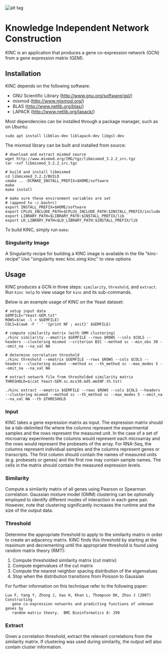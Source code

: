 
![alt tag](https://raw.githubusercontent.com/SystemsGenetics/KINC/version1/KINClogo.png)

# Knowledge Independent Network Construction

KINC is an application that produces a gene co-expression network (GCN) from a gene expression matrix (GEM).

## Installation

KINC depends on the following software:

- GNU Scientific Library (http://www.gnu.org/software/gsl/)
- mixmod (http://www.mixmod.org/)
- BLAS (http://www.netlib.org/blas/)
- LAPACK (http://www.netlib.org/lapack/)

Most dependencies can be installed through a package manager, such as on Ubuntu:
```
sudo apt install libblas-dev liblapack-dev libgsl-dev
```

The mixmod library can be built and installed from source:
```
# download and extract mixmod source
wget http://www.mixmod.org/IMG/tgz/libmixmod_3.2.2_src.tgz
tar -xvf libmixmod_3.2.2_src.tgz

# build and install libmixmod
cd libmixmod_3.2.2/BUILD
cmake .. -DCMAKE_INSTALL_PREFIX=$HOME/software
make
make install

# make sure these environment variables are set
# (append to ~/.bashrc)
export INSTALL_PREFIX=$HOME/software
export CPLUS_INCLUDE_PATH=$CPLUS_INCLUDE_PATH:$INSTALL_PREFIX/include
export LIBRARY_PATH=$LIBRARY_PATH:$INSTALL_PREFIX/lib
export LD_LIBRARY_PATH=$LD_LIBRARY_PATH:$INSTALL_PREFIX/lib
```

To build KINC, simply run `make`:

### Singularity Image

A Singularity recipe for building a KINC image is available in the file "kinc-recipe"
Use "singularity exec kinc.simg kinc" to view options 

## Usage

KINC produces a GCN in three steps: `similarity`, `threshold`, and `extract`. Run `kinc help` to view usage for `kinc` and its sub-commands.

Below is an example usage of KINC on the Yeast dataset:
```
# setup input data
GEMFILE="Yeast-GEM.txt"
ROWS=$(wc -l < $GEMFILE)
COLS=$(awk -F ' ' '{print NF ; exit}' $GEMFILE)

# compute similarity matrix (with GMM clustering)
./kinc similarity --ematrix $GEMFILE --rows $ROWS --cols $COLS --headers --clustering mixmod --criterion BIC --method sc --min_obs 30 --omit_na --na_val NA

# determine correlation threshold
./kinc threshold --ematrix $GEMFILE --rows $ROWS --cols $COLS --headers --clustering mixmod --method sc --th_method sc --max_modes 5 --omit_na --na_val NA

# extract network file from thresholded similarity matrix
THRESHOLD=$(cat Yeast-GEM.sc.mcs30.md5.mmINF.th.txt)

./kinc extract --ematrix $GEMFILE --rows $ROWS --cols $COLS --headers --clustering mixmod --method sc --th_method sc --max_modes 5 --omit_na --na_val NA --th $THRESHOLD
```

### Input

KINC takes a gene expression matrix as input. The expression matrix should be a tab-delimited file where the columns represent the experimental samples and the rows represent the measured unit. In the case of a set of microarray experiments the columns would represent each microarray and the rows would represent the probesets of the array.  For RNA-Seq, the columns represent individual samples and the columns represent genes or transcripts. The first column should contain the names of measured units (e.g. probesets or genes) and the first row may contain sample names. The cells in the matrix should contain the measured expression levels.

### Similarity

Compute a similarity matrix of all genes using Pearson or Spearman correlation. Gaussian mixture model (GMM) clustering can be optionally employed to identify different modes of interaction in each gene pair. However, note that clustering significantly increases the runtime and the size of the output data.

### Threshold

Determine the appropriate threshold to apply to the similarity matrix in order to create an adjacency matrix. KINC finds this threshold by starting at the maximum and decrementing until the appropriate threshold is found using random matrix theory (RMT):

1. Compute thresholded similarity matrix (cut matrix)
2. Compute eigenvalues of the cut matrix
3. Compute the nearest neighbor spacing distribution of the eigenvalues
4. Stop when the distribution transitions from Poisson to Gaussian

For further information on this technique refer to the following paper:

```
Luo F, Yang Y, Zhong J, Gao H, Khan L, Thompson DK, Zhou J (2007) Constructing
   gene co-expression networks and predicting functions of unknown genes by
   random matrix theory.  BMC Bioinformatics 8: 299
```

### Extract

Given a correlation threshold, extract the relevant correlations from the similarity matrix. If clustering was used during similarity, the output will also contain cluster information.
